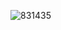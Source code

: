 ![831435](https://user-images.githubusercontent.com/93687273/184555889-b9f4265f-efde-4b3f-979f-4d8c1a762cf5.jpg)

